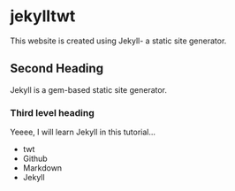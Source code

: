 # jekylltwt

This website is created using Jekyll- a static site generator.

## Second Heading

Jekyll is a gem-based static site generator.

### Third level heading

Yeeee, I will learn Jekyll in this tutorial...

- twt
- Github
- Markdown
- Jekyll
